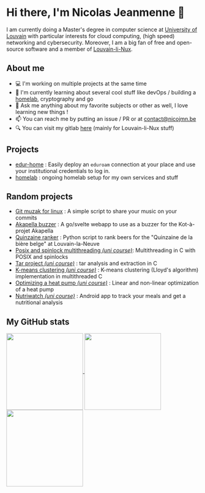 # Hi there, I'm Nicolas Jeanmenne 👋

I am currently doing a Master's degree in computer science at [University of Louvain](https://github.com/uclouvain) with 
particular interests for cloud computing, (high speed) networking and cybersecurity. Moreover, I am a big fan of free and
open-source software and a member of [Louvain-li-Nux](https://louvainlinux.org).

## About me

- 💻 I'm working on multiple projects at the same time
- 🌱 I'm currently learning about several cool stuff like devOps / building a [homelab](https://github.com/nicojmn/homelab), cryptography and go
- 💬 Ask me anything about my favorite subjects or other as well, I love learning new things !
- 📫 You can reach me by putting an issue / PR or at <contact@nicojmn.be>
- 🔍 You can visit my gitlab [here](https://gitlab.com/nicojmn) (mainly for Louvain-li-Nux stuff)

## Projects

- [edur-home](https://github.com/OpenWeek/edur-home) : Easily deploy an `eduroam` connection at your place and use your institutional credentials to log in.
- [homelab](https://github.com/nicojmn/homelab) : ongoing homelab setup for my own services and stuff
  
## Random projects

- [Git muzak for linux](https://github.com/nicojmn/git-muzak-linux) : A simple script to share your music on your commits
- [Akapella buzzer](https://github.com/nicojmn/buzzer) : A go/svelte webapp to use as a buzzer for the Kot-à-projet Akapella
- [Quinzaine ranker](https://github.com/nicojmn/quinzaine-ranker) : Python script to rank beers for the "Quinzaine de la bière belge" at Louvain-la-Neuve
- [Posix and spinlock multithreading *(uni course)*](https://github.com/nicojmn/LINFO1252_multithread_project): Multithreading in C with POSIX and spinlocks
- [Tar project *(uni course)*](https://github.com/nicojmn/LINFO1252_tar_project) : tar analysis and extraction in C
- [K-means clustering *(uni course)*](https://github.com/nicojmn/LEPL1503-projet-3) : K-means clustering (Lloyd's algorithm) implementation in multithreaded C
- [Optimizing a heat pump *(uni course)*](https://github.com/nicojmn/LINMA1702-project) : Linear and non-linear optimization of a heat pump
- [Nutriwatch *(uni course)*](https://github.com/nicojmn/Nutriwatch) : Android app to track your meals and get a nutritional analysis

## My GitHub stats

<a href="#">
<img align="center" height="200em" src="https://nicojmn-stats.vercel.app/api?username=nicojmn&show_icons=true&include_all_commits=false&hide_border=true&rank_icon=default&show=prs_merged" />
</a>
<a href="#">
<img align="center" height="200em" src="https://github-readme-stats.vercel.app/api/top-langs/?username=nicojmn&layout=compact&langs_count=6&hide=jupyter%20notebook,tex,makefile&size_weight=0.5&count_weight=0.5" />
</a>
<a href="#">
<img align="center" height="200em" src="https://streak-stats.demolab.com?user=nicojmn" />
</a>
